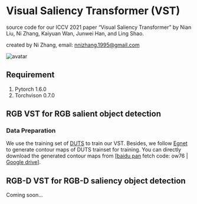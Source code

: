 # Visual Saliency Transformer (VST)

source code for our ICCV 2021 paper “Visual Saliency Transformer” by Nian Liu, Ni Zhang, Kaiyuan Wan, Junwei Han, and Ling Shao.

created by Ni Zhang, email: nnizhang.1995@gmail.com

![avatar](https://github.com/nnizhang/VST/blob/main/Network.png)

## Requirement
1. Pytorch 1.6.0
2. Torchvison 0.7.0

## RGB VST for RGB salient object detection
### Data Preparation
We use the training set of [DUTS](http://saliencydetection.net/duts/) to train our VST. Besides, we follow [Egnet](https://github.com/JXingZhao/EGNet) to generate contour maps of DUTS trainset for training. You can directly download the generated contour maps from [[baidu pan](https://pan.baidu.com/s/17OnUi09YuOOq23xNrdYCLQ) fetch code: ow76 | [Google drive]()].



## RGB-D VST for RGB-D saliency object detection
Coming soon...
